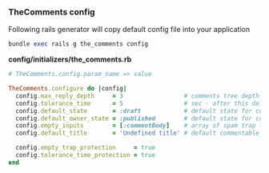 ### TheComments config

Following rails generator will copy default config file into your application

```ruby
bundle exec rails g the_comments config
```

**config/initializers/the_comments.rb**

```ruby
# TheComments.config.param_name => value

TheComments.configure do |config|
  config.max_reply_depth     = 3                 # comments tree depth
  config.tolerance_time      = 5                 # sec - after this delay user can post a comment
  config.default_state       = :draft            # default state for comment
  config.default_owner_state = :published        # default state for comment for Moderator
  config.empty_inputs        = [:commentBody]    # array of spam trap fields
  config.default_title       = 'Undefined title' # default commentable_title for denormalization

  config.empty_trap_protection     = true
  config.tolerance_time_protection = true
end
```
